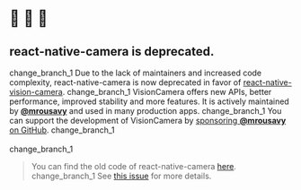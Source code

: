 
# 🚧 🚧 🚧
## react-native-camera is deprecated.
change_branch_1
Due to the lack of maintainers and increased code complexity, react-native-camera is now deprecated in favor of [react-native-vision-camera](https://github.com/mrousavy/react-native-vision-camera).
change_branch_1
VisionCamera offers new APIs, better performance, improved stability and more features.
It is actively maintained by [**@mrousavy**](https://github.com/mrousavy) and used in many production apps.
change_branch_1
You can support the development of VisionCamera by [sponsoring **@mrousavy** on GitHub](https://github.com/sponsors/mrousavy).
change_branch_1
<br />
<br />
change_branch_1
> You can find the old code of react-native-camera [here](https://github.com/react-native-camera/react-native-camera/tree/master).
change_branch_1
> See [this issue](https://github.com/react-native-community/react-native-camera/issues/3000) for more details.
